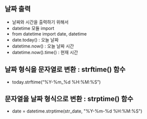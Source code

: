 ## 날짜 출력
- 날짜와 시간을 출력하기 위해서
- datetime 모듈 import 
- from datetime import date, datetime
- date.today() : 오늘 날짜
- datetime.now() : 오늘 날짜 시간
- datetime.now().time() : 현재 시간

## 날짜 형식을 문자열로 변환 : strftime() 함수
- today.strftime(“%Y-%m_%d %H:%M:%S”)

## 문자열을 날짜 형식으로 변환 : strptime() 함수
- date = datetime.strptime(str_date, "%Y-%m-%d %H:%M:%S")